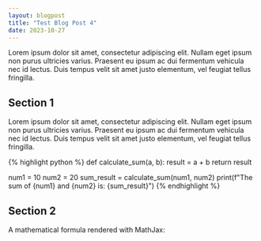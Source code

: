 ```yaml
---
layout: blogpost
title: "Test Blog Post 4"
date: 2023-10-27
---
```


Lorem ipsum dolor sit amet, consectetur adipiscing elit. Nullam eget ipsum non purus ultricies varius. Praesent eu ipsum ac dui fermentum vehicula nec id lectus. Duis tempus velit sit amet justo elementum, vel feugiat tellus fringilla.

<!-- more -->

## Section 1

Lorem ipsum dolor sit amet, consectetur adipiscing elit. Nullam eget ipsum non purus ultricies varius. Praesent eu ipsum ac dui fermentum vehicula nec id lectus. Duis tempus velit sit amet justo elementum, vel feugiat tellus fringilla.

{% highlight python %}
def calculate_sum(a, b):
    result = a + b
    return result

num1 = 10
num2 = 20
sum_result = calculate_sum(num1, num2)
print(f"The sum of {num1} and {num2} is: {sum_result}")
{% endhighlight %}

## Section 2

A mathematical formula rendered with MathJax:
<div class="math">
<script type="math/tex">
\frac{d}{dx} \left( \int_{a}^{x} f(u) \, du \right) = f(x)
</script>
</div>
